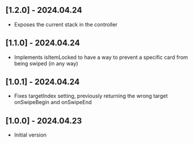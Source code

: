 ## [1.2.0] - 2024.04.24

* Exposes the current stack in the controller

## [1.1.0] - 2024.04.24

* Implements isItemLocked to have a way to prevent a specific card from being swiped (in any way)

## [1.0.1] - 2024.04.24

* Fixes targetIndex setting, previously returning the wrong target onSwipeBegin and onSwipeEnd

## [1.0.0] - 2024.04.23

* Initial version